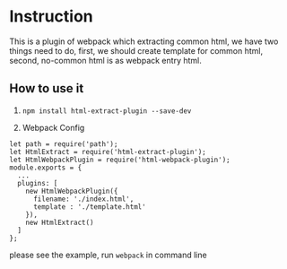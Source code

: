 # Instruction

This is a plugin of webpack which extracting common html, we have two things need to do, first, we should create template for common html, second, no-common html is as webpack entry html.

## How to use it

1. `npm install html-extract-plugin --save-dev`

2. Webpack Config

``````
let path = require('path');
let HtmlExtract = require('html-extract-plugin');
let HtmlWebpackPlugin = require('html-webpack-plugin');
module.exports = {
  ...
  plugins: [
    new HtmlWebpackPlugin({
      filename: './index.html',
      template : './template.html'
    }),
    new HtmlExtract()
  ]
};

``````
please see the example, run `webpack` in command line

